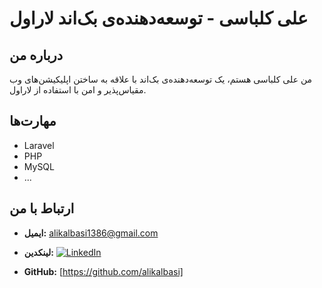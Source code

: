 # علی کلباسی - توسعه‌دهنده‌ی بک‌اند لاراول

## درباره من
من علی کلباسی هستم، یک توسعه‌دهنده‌ی بک‌اند با علاقه به ساختن اپلیکیشن‌های وب مقیاس‌پذیر و امن با استفاده از لاراول.

## مهارت‌ها
* Laravel
* PHP
* MySQL
* ...


## ارتباط با من
* **ایمیل:** alikalbasi1386@gmail.com
* **لینکدین:** [![LinkedIn](https://img.shields.io/badge/LinkedIn-blue?style=flat-square&logo=linkedin&link=https://www.linkedin.com/in/alikalbasi)](https://www.linkedin.com/in/ali-kalbasi)

* **GitHub:** [https://github.com/alikalbasi]
